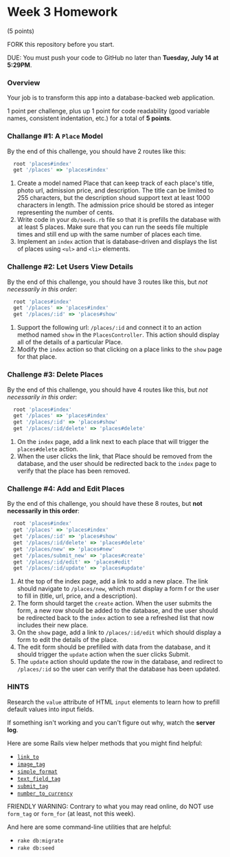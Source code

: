 # Week 3 Homework
(5 points)

FORK this repository before you start.

DUE: You must push your code to GitHub no later than **Tuesday, July 14 at 5:29PM**.

### Overview

Your job is to transform this app into a database-backed web application.

1 point per challenge, plus up 1 point for code readability (good variable names, consistent indentation, etc.) for a total of **5 points**.

### Challange #1: A `Place` Model

By the end of this challenge, you should have 2 routes like this:

``` ruby
  root 'places#index'
  get '/places' => 'places#index'
```

1. Create a model named Place that can keep track of each place's title, photo url, admission price, and description.  The title can be limited to 255 characters, but the description shoud support text at least 1000 characters in length.  The admission price should be stored as integer representing the number of cents.
1. Write code in your `db/seeds.rb` file so that it is prefills the database with at least 5 places.  Make sure that you can run the seeds file multiple times and still end up with the same number of places each time.
1. Implement an `index` action that is database-driven and displays the list of places using `<ul>` and `<li>` elements.

### Challenge #2: Let Users View Details

By the end of this challenge, you should have 3 routes like this, but _not necessarily in this order_:

``` ruby
  root 'places#index'
  get '/places' => 'places#index'
  get '/places/:id' => 'places#show'
```

1. Support the following url: `/places/:id` and connect it to an action method named `show` in the `PlacesController`.  This action should display all of the details of a particular Place.
1. Modify the `index` action so that clicking on a place links to the `show` page for that place.

### Challenge #3: Delete Places

By the end of this challenge, you should have 4 routes like this, but _not necessarily in this order_:

``` ruby
  root 'places#index'
  get '/places' => 'places#index'
  get '/places/:id' => 'places#show'
  get '/places/:id/delete' => 'places#delete'
```

1. On the `index` page, add a link next to each place that will trigger the `places#delete` action.
2. When the user clicks the link, that Place should be removed from the database, and the user should be redirected back to the `index` page to verify that the place has been removed.

### Challenge #4: Add and Edit Places

By the end of this challenge, you should have these 8 routes, but **not necessarily in this order**:

``` ruby
  root 'places#index'
  get '/places' => 'places#index'
  get '/places/:id' => 'places#show'
  get '/places/:id/delete' => 'places#delete'
  get '/places/new' => 'places#new'
  get '/places/submit_new' => 'places#create'
  get '/places/:id/edit' => 'places#edit'
  get '/places/:id/update' => 'places#update'
```

1. At the top of the index page, add a link to add a new place.  The link should navigate to `/places/new`, which must display a form f or the user to fill in (title, url, price, and a description).
1. The form should target the `create` action. When the user submits the form, a new row should be added to the database, and the user should be redirected back to the `index` action to see a refreshed list that now includes their new place.
1. On the `show` page, add a link to `/places/:id/edit` which should display a form to edit the details of the place.
1. The edit form should be prefilled with data from the database, and it should trigger the `update` action when the suer clicks Submit.
1. The `update` action should update the row in the database, and redirect to `/places/:id` so the user can verify that the database has been updated.



### HINTS

Research the `value` attribute of HTML `input` elements to learn how to prefill default values into input fields.

If something isn't working and you can't figure out why, watch the **server log**.

Here are some Rails view helper methods that you might find helpful:

* [`link_to`](http://api.rubyonrails.org/classes/ActionView/Helpers/UrlHelper.html#method-i-link_to)
* [`image_tag`](http://api.rubyonrails.org/classes/ActionView/Helpers/AssetTagHelper.html#method-i-image_tag)
* [`simple_format`](http://api.rubyonrails.org/classes/ActionView/Helpers/TextHelper.html#method-i-simple_format)
* [`text_field_tag`](http://api.rubyonrails.org/classes/ActionView/Helpers/FormTagHelper.html#method-i-text_field_tag)
* [`submit_tag`](http://api.rubyonrails.org/classes/ActionView/Helpers/FormTagHelper.html#method-i-submit_tag)
* [`number_to_currency`](http://api.rubyonrails.org/classes/ActionView/Helpers/NumberHelper.html#method-i-number_to_currency)

FRIENDLY WARNING: Contrary to what you may read online, do NOT use `form_tag` or `form_for` (at least, not this week).

And here are some command-line utilities that are helpful:

* `rake db:migrate`
* `rake db:seed`




